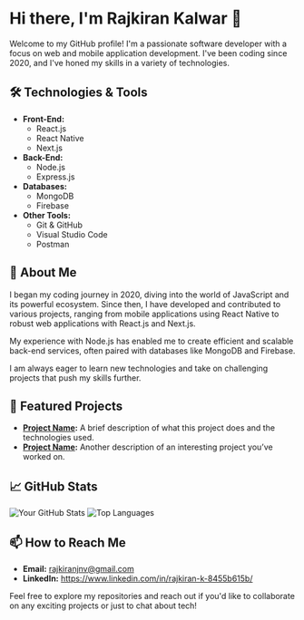 # Hi there, I'm Rajkiran Kalwar 👋

Welcome to my GitHub profile! I'm a passionate software developer with a focus on web and mobile application development. I've been coding since 2020, and I've honed my skills in a variety of technologies. 

## 🛠️ Technologies & Tools

- **Front-End:** 
  - React.js
  - React Native
  - Next.js
- **Back-End:**
  - Node.js
  - Express.js
- **Databases:**
  - MongoDB
  - Firebase
- **Other Tools:**
  - Git & GitHub
  - Visual Studio Code
  - Postman

## 🚀 About Me

I began my coding journey in 2020, diving into the world of JavaScript and its powerful ecosystem. Since then, I have developed and contributed to various projects, ranging from mobile applications using React Native to robust web applications with React.js and Next.js.

My experience with Node.js has enabled me to create efficient and scalable back-end services, often paired with databases like MongoDB and Firebase.

I am always eager to learn new technologies and take on challenging projects that push my skills further.

## 🌟 Featured Projects

- **[Project Name](https://github.com/yourusername/project-name):** A brief description of what this project does and the technologies used.
- **[Project Name](https://github.com/yourusername/project-name):** Another description of an interesting project you’ve worked on.

## 📈 GitHub Stats

![Your GitHub Stats](https://github-readme-stats.vercel.app/api?username=raj-bhai&show_icons=true&theme=radical)
![Top Languages](https://github-readme-stats.vercel.app/api/top-langs/?username=raj-bhai&layout=compact&theme=radical)

## 📫 How to Reach Me

- **Email:** rajkiranjnv@gmail.com
- **LinkedIn:** https://www.linkedin.com/in/rajkiran-k-8455b615b/

Feel free to explore my repositories and reach out if you'd like to collaborate on any exciting projects or just to chat about tech!
